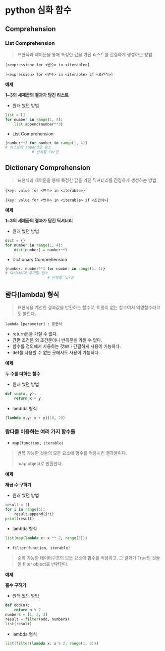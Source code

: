 # python 심화 함수
## Comprehension
### List Comprehension
> 표현식과 제어문을 통해 특정한 값을 가진 리스트를 간결하게 생성하는 방법

`[<expression> for <변수> in <iterable>]`

`[<expression> for <변수> in <iterable> if <조건식>]`

**예제**

**1~3의 세제곱의 결과가 담긴 리스트**

- 원래 썼던 방법
```python
list = []
for number in range(1, 4):
    list.append(number**3)
```
- List Comprehension
```python
[number**3 for number in range(1, 4)]
# 리스트에 append할 원소
            # 반복할 for문
```
## Dictionary Comprehension
> 표현식과 제어문을 통해 특정한 값을 가진 딕셔너리를 간결하게 생성하는 방법

`{key: value for <변수> in <iterable>}`

`{key: value for <변수> in <iterable> if <조건식>}`

**예제**

**1~3의 세제곱의 결과가 담긴 딕셔너리**
- 원래 썼던 방법
```python
dict = {}
for number in range(1, 4):
    dict[number] = number**3
```
- Dictionary Comprehension
```python
{number: number**3 for number in range(1, 4)}
# 딕셔너리에 추가할 원소
                   # 반복할 for문
```
## 람다(lambda) 형식
> 표현식을 계산한 결과값을 반환하는 함수로, 이름이 없는 함수여서 익명함수라고도 불린다.

`lambda [parameter] : 표현식`
- return문을 가질 수 없다.
- 간편 조건문 외 조건문이나 반복문을 가질 수 없다.
- 함수를 정의해서 사용하는 것보다 간결하게 사용이 가능하다.
- def를 사용할 수 없는 곳에서도 사용이 가능하다.

**예제**

**두 수를 더하는 함수**
- 원래 썼던 방법
```python
def sum(x, y):
    return x + y
```
- lambda 형식
```python
(lambda x,y: x + y)(10, 20)
```
### 람다를 이용하는 여러 가지 함수들
- `map(function, iterable)`
> 반복 가능한 것들의 모든 요소에 함수를 적용시킨 결과물이다.
>
> map object로 반환한다.

**예제**

**제곱 수 구하기**
- 원래 썼던 방법
```python
result = []
for i in range(5):
    result.append(i*i)
print(result)
```
- lambda 형식
```python
list(map(lambda x: x ** 2, range(5)))
```
- `filter(function, iterable)`
> 순회 가능한 데이터구조의 모든 요소에 함수를 적용하고, 그 결과가 True인 것들을 filter object로 반환한다.

**예제**

**홀수 구하기**
- 원래 썼던 방법
```python
def odd(n):
    return n % 2
numbers = [1, 2, 3]
result = filter(odd, numbers)
list(result)
```

- lambda 형식
```python
list(filter(lambda x: x % 2, range(1, 3)))
```